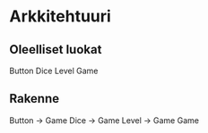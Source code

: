 # Arkkitehtuuri

## Oleelliset luokat
Button
Dice
Level
Game

## Rakenne
Button -> Game
Dice -> Game
Level -> Game
Game
